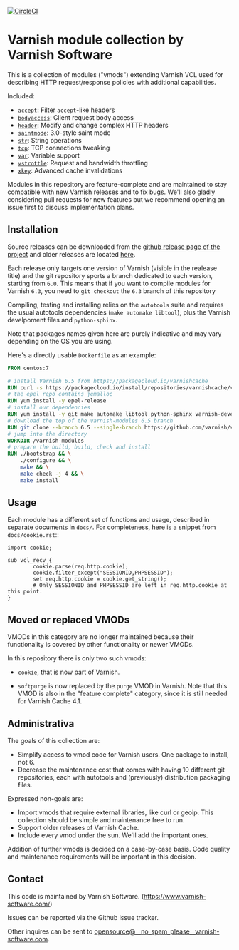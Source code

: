 [![CircleCI](https://circleci.com/gh/varnish/varnish-modules/tree/master.svg?style=svg)](https://app.circleci.com/pipelines/github/varnish/varnish-modules?branch=master)

# Varnish module collection by Varnish Software

This is a collection of modules ("vmods") extending Varnish VCL used for
describing HTTP request/response policies with additional capabilities.

Included:

* [`accept`](src/vmod_accept.vcc): Filter `accept`-like headers
* [`bodyaccess`](src/vmod_bodyaccess.vcc): Client request body access
* [`header`](src/vmod_header.vcc): Modify and change complex HTTP headers
* [`saintmode`](src/vmod_saintmode.vcc): 3.0-style saint mode
* [`str`](src/vmod_str.vcc): String operations
* [`tcp`](src/vmod_tcp.vcc): TCP connections tweaking
* [`var`](src/vmod_var.vcc): Variable support
* [`vstrottle`](src/vmod_vsthrottle.vcc): Request and bandwidth throttling
* [`xkey`](src/vmod_xkey.vcc): Advanced cache invalidations

Modules in this repository are feature-complete and are maintained to stay
compatible with new Varnish releases and to fix bugs.  We'll also gladly
considering pull requests for new features but we recommend opening an issue
first to discuss implementation plans.

## Installation

Source releases can be downloaded from the [github release page of the project](https://github.com/varnish/varnish-modules/releases)
and older releases are located [here](https://download.varnish-software.com/varnish-modules/).

Each release only targets one version of Varnish (visible in the realease title)
and the git repository sports a branch dedicated to each version, starting from
`6.0`. This means that if you want to compile modules for Varnish `6.3`,
you need to `git checkout` the `6.3` branch of this repository

Compiling, testing and installing relies on the `autotools` suite and requires
the usual autotools dependencies (`make automake libtool`), plus the Varnish
develpoment files and `python-sphinx`.

Note that packages names given here are purely indicative and may vary depending
on the OS you are using.

Here's a directly usable `Dockerfile` as an example:

``` dockerfile
FROM centos:7

# install Varnish 6.5 from https://packagecloud.io/varnishcache
RUN curl -s https://packagecloud.io/install/repositories/varnishcache/varnish65/script.rpm.sh | bash
# the epel repo contains jemalloc
RUN yum install -y epel-release
# install our dependencies
RUN yum install -y git make automake libtool python-sphinx varnish-devel
# download the top of the varnish-modules 6.5 branch
RUN git clone --branch 6.5 --single-branch https://github.com/varnish/varnish-modules.git
# jump into the directory
WORKDIR /varnish-modules
# prepare the build, build, check and install
RUN ./bootstrap && \
    ./configure && \
    make && \
    make check -j 4 && \
    make install
```

## Usage

Each module has a different set of functions and usage, described in
separate documents in `docs/`. For completeness, here is a snippet from
`docs/cookie.rst`::

    import cookie;

    sub vcl_recv {
            cookie.parse(req.http.cookie);
            cookie.filter_except("SESSIONID,PHPSESSID");
            set req.http.cookie = cookie.get_string();
            # Only SESSIONID and PHPSESSID are left in req.http.cookie at this point.
    }


## Moved or replaced VMODs

VMODs in this category are no longer maintained because their
functionality is covered by other functionality or newer VMODs.

In this repository there is only two such vmods:

* ``cookie``, that is now part of Varnish.

* ``softpurge`` is now replaced by the ``purge`` VMOD in Varnish.
  Note that this VMOD is also in the "feature complete" category,
  since it is still needed for Varnish Cache 4.1.

## Administrativa

The goals of this collection are:

* Simplify access to vmod code for Varnish users. One package to install, not 6.
* Decrease the maintenance cost that comes with having 10 different git
  repositories, each with autotools and (previously) distribution packaging files.

Expressed non-goals are:

* Import vmods that require external libraries, like curl or geoip. This
  collection should be simple and maintenance free to run.
* Support older releases of Varnish Cache.
* Include every vmod under the sun. We'll add the important ones.

Addition of further vmods is decided on a case-by-case basis. Code quality and
maintenance requirements will be important in this decision.


## Contact

This code is maintained by Varnish Software. (https://www.varnish-software.com/)

Issues can be reported via the Github issue tracker.

Other inquires can be sent to opensource@__no_spam_please__varnish-software.com.

